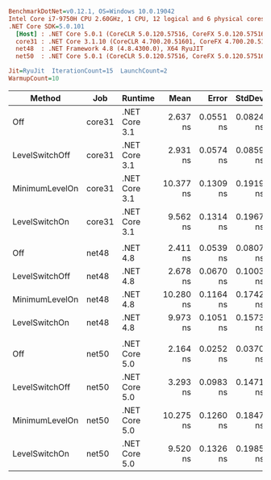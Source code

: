 ``` ini

BenchmarkDotNet=v0.12.1, OS=Windows 10.0.19042
Intel Core i7-9750H CPU 2.60GHz, 1 CPU, 12 logical and 6 physical cores
.NET Core SDK=5.0.101
  [Host] : .NET Core 5.0.1 (CoreCLR 5.0.120.57516, CoreFX 5.0.120.57516), X64 RyuJIT
  core31 : .NET Core 3.1.10 (CoreCLR 4.700.20.51601, CoreFX 4.700.20.51901), X64 RyuJIT
  net48  : .NET Framework 4.8 (4.8.4300.0), X64 RyuJIT
  net50  : .NET Core 5.0.1 (CoreCLR 5.0.120.57516, CoreFX 5.0.120.57516), X64 RyuJIT

Jit=RyuJit  IterationCount=15  LaunchCount=2  
WarmupCount=10  

```
|         Method |    Job |       Runtime |      Mean |     Error |    StdDev | Ratio | RatioSD |
|--------------- |------- |-------------- |----------:|----------:|----------:|------:|--------:|
|            Off | core31 | .NET Core 3.1 |  2.637 ns | 0.0551 ns | 0.0824 ns |  1.00 |    0.00 |
| LevelSwitchOff | core31 | .NET Core 3.1 |  2.931 ns | 0.0574 ns | 0.0859 ns |  1.11 |    0.04 |
| MinimumLevelOn | core31 | .NET Core 3.1 | 10.377 ns | 0.1309 ns | 0.1919 ns |  3.95 |    0.12 |
|  LevelSwitchOn | core31 | .NET Core 3.1 |  9.562 ns | 0.1314 ns | 0.1967 ns |  3.63 |    0.15 |
|                |        |               |           |           |           |       |         |
|            Off |  net48 |      .NET 4.8 |  2.411 ns | 0.0539 ns | 0.0807 ns |  1.00 |    0.00 |
| LevelSwitchOff |  net48 |      .NET 4.8 |  2.678 ns | 0.0670 ns | 0.1003 ns |  1.11 |    0.06 |
| MinimumLevelOn |  net48 |      .NET 4.8 | 10.280 ns | 0.1164 ns | 0.1742 ns |  4.27 |    0.16 |
|  LevelSwitchOn |  net48 |      .NET 4.8 |  9.973 ns | 0.1051 ns | 0.1573 ns |  4.14 |    0.16 |
|                |        |               |           |           |           |       |         |
|            Off |  net50 | .NET Core 5.0 |  2.164 ns | 0.0252 ns | 0.0370 ns |  1.00 |    0.00 |
| LevelSwitchOff |  net50 | .NET Core 5.0 |  3.293 ns | 0.0983 ns | 0.1471 ns |  1.52 |    0.08 |
| MinimumLevelOn |  net50 | .NET Core 5.0 | 10.275 ns | 0.1260 ns | 0.1847 ns |  4.75 |    0.11 |
|  LevelSwitchOn |  net50 | .NET Core 5.0 |  9.520 ns | 0.1326 ns | 0.1985 ns |  4.40 |    0.13 |
